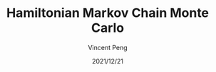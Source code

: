 ---
layout: post
title: Hamiltonian Markov Chain Monte Carlo
author: Vincent Peng
date: 2021/12/21
category: Knowledge
---